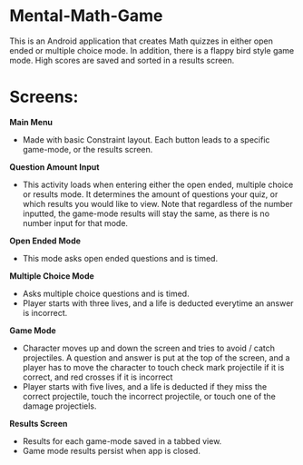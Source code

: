 # Mental-Math-Game 

This is an Android application that creates Math quizzes in either open ended or multiple choice mode. In addition, there is a flappy bird style game mode. High scores are saved and sorted in a results screen. 

# Screens:

**Main Menu**
  - Made with basic Constraint layout. Each button leads to a specific game-mode, or the results screen.

**Question Amount Input**
  - This activity loads when entering either the open ended, multiple choice or results mode. It determines the amount of questions your quiz, or which results you would like to view. Note that regardless of the number inputted, the game-mode results will stay the same, as there is no number input for that mode.
  
**Open Ended Mode**
  - This mode asks open ended questions and is timed. 
 
**Multiple Choice Mode**
  - Asks multiple choice questions and is timed. 
  - Player starts with three lives, and a life is deducted everytime an answer is incorrect.
  
**Game Mode**
  - Character moves up and down the screen and tries to avoid / catch projectiles. A question and answer is put at the top of the screen, and a player has to move the character to touch check mark projectile if it is correct, and red crosses if it is incorrect
  - Player starts with five lives, and a life is deducted if they miss the correct projectile, touch the incorrect projectile, or touch one of the damage projectiels.


**Results Screen**
  - Results for each game-mode saved in a tabbed view.
  - Game mode results persist when app is closed.
  
  
  
  


 


